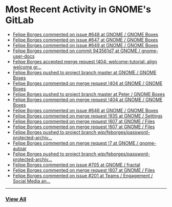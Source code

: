 # Most Recent Activity in GNOME's GitLab

<!-- BLOG-POST-LIST:START -->
- [Felipe Borges commented on issue #648 at GNOME / GNOME Boxes](https://gitlab.gnome.org/GNOME/gnome-boxes/-/issues/648#note_1023728)
- [Felipe Borges commented on issue #647 at GNOME / GNOME Boxes](https://gitlab.gnome.org/GNOME/gnome-boxes/-/issues/647#note_1023688)
- [Felipe Borges commented on issue #649 at GNOME / GNOME Boxes](https://gitlab.gnome.org/GNOME/gnome-boxes/-/issues/649#note_1023628)
- [Felipe Borges commented on commit 943561d7 at GNOME / gnome-user-docs](https://gitlab.gnome.org/GNOME/gnome-user-docs/-/commit/943561d7697f185890d5f6b6615f4fbb68fbc2e7)
- [Felipe Borges accepted merge request !404: welcome-tutorial: align welcome gr...](https://gitlab.gnome.org/GNOME/gnome-boxes/-/merge_requests/404)
- [Felipe Borges pushed to project branch master at GNOME / GNOME Boxes](https://gitlab.gnome.org/GNOME/gnome-boxes/-/commit/1b2b756e4261753329b676c179342d0511dcda6e)
- [Felipe Borges commented on merge request !404 at GNOME / GNOME Boxes](https://gitlab.gnome.org/GNOME/gnome-boxes/-/merge_requests/404#note_1022528)
- [Felipe Borges pushed to project branch master at Peter / GNOME Boxes](https://gitlab.gnome.org/p3732/gnome-boxes/-/compare/c8c9b785497cc7d37ee99b8bc70bed95dd4f6491...1b2b756e4261753329b676c179342d0511dcda6e)
- [Felipe Borges commented on merge request !404 at GNOME / GNOME Boxes](https://gitlab.gnome.org/GNOME/gnome-boxes/-/merge_requests/404#note_1022433)
- [Felipe Borges commented on issue #646 at GNOME / GNOME Boxes](https://gitlab.gnome.org/GNOME/gnome-boxes/-/issues/646#note_1019822)
- [Felipe Borges commented on merge request !935 at GNOME / Settings](https://gitlab.gnome.org/GNOME/gnome-control-center/-/merge_requests/935#note_1019815)
- [Felipe Borges commented on merge request !607 at GNOME / Files](https://gitlab.gnome.org/GNOME/nautilus/-/merge_requests/607#note_1019669)
- [Felipe Borges commented on merge request !607 at GNOME / Files](https://gitlab.gnome.org/GNOME/nautilus/-/merge_requests/607#note_1019635)
- [Felipe Borges pushed to project branch wip/feborges/password-protected-archiv...](https://gitlab.gnome.org/GNOME/nautilus/-/commit/55557c60926aac4c5db08f8e89029ce496aa3fb6)
- [Felipe Borges commented on merge request !7 at GNOME / gnome-autoar](https://gitlab.gnome.org/GNOME/gnome-autoar/-/merge_requests/7#note_1019589)
- [Felipe Borges pushed to project branch wip/feborges/password-protected-archiv...](https://gitlab.gnome.org/felipeborges/gnome-autoar/-/commit/5c676fcdb22c15955839766297ca3354826addf8)
- [Felipe Borges commented on issue #705 at GNOME / fractal](https://gitlab.gnome.org/GNOME/fractal/-/issues/705#note_1019571)
- [Felipe Borges commented on merge request !607 at GNOME / Files](https://gitlab.gnome.org/GNOME/nautilus/-/merge_requests/607#note_1018576)
- [Felipe Borges commented on issue #201 at Teams / Engagement / Social Media an...](https://gitlab.gnome.org/Teams/Engagement/Social-Media-and-News/-/issues/201#note_1018517)
<!-- BLOG-POST-LIST:END -->

___

### [View All](https://gitlab.gnome.org/users/felipeborges/activity)
